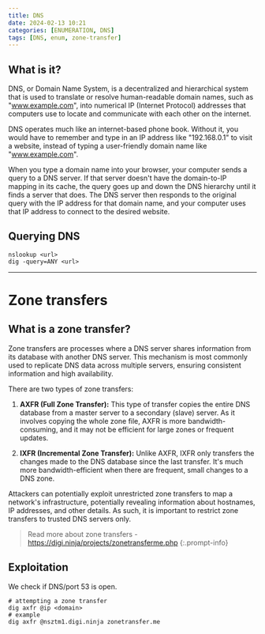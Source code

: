 ```yaml
---
title: DNS
date: 2024-02-13 10:21
categories: [ENUMERATION, DNS]
tags: [DNS, enum, zone-transfer]
---
```


## What is it?

DNS, or Domain Name System, is a decentralized and hierarchical system that is used to translate or resolve human-readable domain names, such as "www.example.com", into numerical IP (Internet Protocol) addresses that computers use to locate and communicate with each other on the internet.

DNS operates much like an internet-based phone book. Without it, you would have to remember and type in an IP address like "192.168.0.1" to visit a website, instead of typing a user-friendly domain name like "www.example.com".

When you type a domain name into your browser, your computer sends a query to a DNS server. If that server doesn't have the domain-to-IP mapping in its cache, the query goes up and down the DNS hierarchy until it finds a server that does. The DNS server then responds to the original query with the IP address for that domain name, and your computer uses that IP address to connect to the desired website.


## Querying DNS

```shell
nslookup <url>
dig -query=ANY <url>
```

---

# Zone transfers

## What is a zone transfer?

Zone transfers are processes where a DNS server shares information from its database with another DNS server. This mechanism is most commonly used to replicate DNS data across multiple servers, ensuring consistent information and high availability.

There are two types of zone transfers:

1. **AXFR (Full Zone Transfer):** This type of transfer copies the entire DNS database from a master server to a secondary (slave) server. As it involves copying the whole zone file, AXFR is more bandwidth-consuming, and it may not be efficient for large zones or frequent updates.

2. **IXFR (Incremental Zone Transfer):** Unlike AXFR, IXFR only transfers the changes made to the DNS database since the last transfer. It's much more bandwidth-efficient when there are frequent, small changes to a DNS zone.

Attackers can potentially exploit unrestricted zone transfers to map a network's infrastructure, potentially revealing information about hostnames, IP addresses, and other details. As such, it is important to restrict zone transfers to trusted DNS servers only.

> Read more about zone transfers - https://digi.ninja/projects/zonetransferme.php
{:.prompt-info}

## Exploitation
We check if DNS/port 53 is open.

```shell
# attempting a zone transfer
dig axfr @ip <domain>
# example
dig axfr @nsztm1.digi.ninja zonetransfer.me
```
